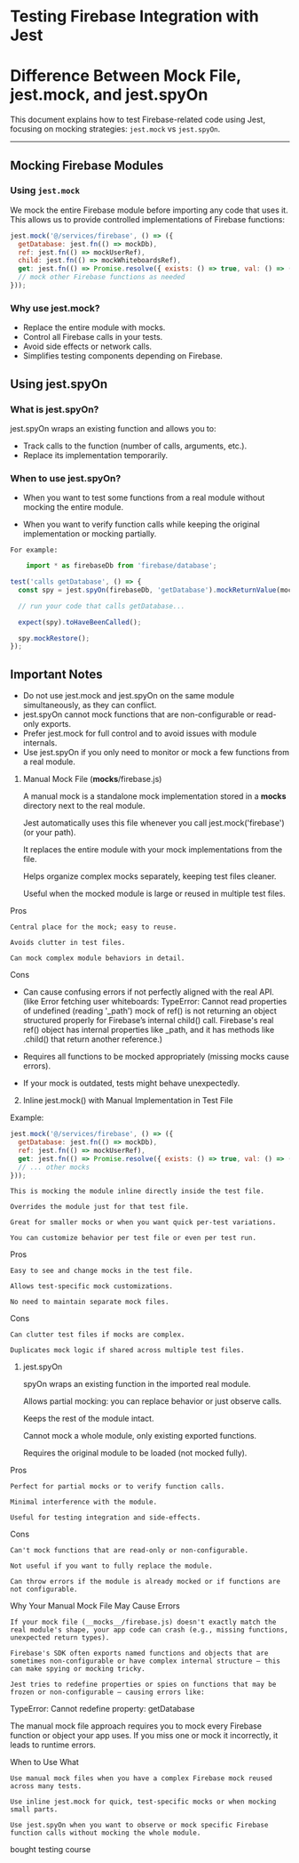 # Testing Firebase Integration with Jest
# Difference Between Mock File, jest.mock, and jest.spyOn

This document explains how to test Firebase-related code using Jest, focusing on mocking strategies: `jest.mock` vs `jest.spyOn`.

---

## Mocking Firebase Modules

### Using `jest.mock`

We mock the entire Firebase module before importing any code that uses it. This allows us to provide controlled implementations of Firebase functions:

```js
jest.mock('@/services/firebase', () => ({
  getDatabase: jest.fn(() => mockDb),
  ref: jest.fn(() => mockUserRef),
  child: jest.fn(() => mockWhiteboardsRef),
  get: jest.fn(() => Promise.resolve({ exists: () => true, val: () => ({}) })),
  // mock other Firebase functions as needed
}));
```
### Why use jest.mock?

-    Replace the entire module with mocks.
-    Control all Firebase calls in your tests.
-    Avoid side effects or network calls.
-    Simplifies testing components depending on Firebase.
  
##  Using jest.spyOn
### What is jest.spyOn?

jest.spyOn wraps an existing function and allows you to:

-    Track calls to the function (number of calls, arguments, etc.).
-    Replace its implementation temporarily.

### When to use jest.spyOn?

-    When you want to test some functions from a real module without mocking the entire module.

-    When you want to verify function calls while keeping the original implementation or mocking partially.

    For example:
```js
    import * as firebaseDb from 'firebase/database';

test('calls getDatabase', () => {
  const spy = jest.spyOn(firebaseDb, 'getDatabase').mockReturnValue(mockDb);

  // run your code that calls getDatabase...

  expect(spy).toHaveBeenCalled();

  spy.mockRestore();
});
```

 ## Important Notes


- Do not use jest.mock and jest.spyOn on the same module simultaneously, as they can conflict.
- jest.spyOn cannot mock functions that are non-configurable or read-only exports.
- Prefer jest.mock for full control and to avoid issues with module internals.
- Use jest.spyOn if you only need to monitor or mock a few functions from a real module.
  

1. Manual Mock File (__mocks__/firebase.js)

    A manual mock is a standalone mock implementation stored in a __mocks__ directory next to the real module.

    Jest automatically uses this file whenever you call jest.mock('firebase') (or your path).

    It replaces the entire module with your mock implementations from the file.

    Helps organize complex mocks separately, keeping test files cleaner.

    Useful when the mocked module is large or reused in multiple test files.

Pros

    Central place for the mock; easy to reuse.

    Avoids clutter in test files.

    Can mock complex module behaviors in detail.

Cons

 -   Can cause confusing errors if not perfectly aligned with the real API. 
(like Error fetching user whiteboards: TypeError: Cannot read properties of undefined (reading '_path') mock of ref() is not returning an object structured properly for Firebase’s internal child() call.
Firebase's real ref() object has internal properties like _path, and it has methods like .child() that return another reference.)

 -   Requires all functions to be mocked appropriately (missing mocks cause errors).

 -   If your mock is outdated, tests might behave unexpectedly.
  
  2. Inline jest.mock() with Manual Implementation in Test File

Example:
```js
jest.mock('@/services/firebase', () => ({
  getDatabase: jest.fn(() => mockDb),
  ref: jest.fn(() => mockUserRef),
  get: jest.fn(() => Promise.resolve({ exists: () => true, val: () => ({}) })),
  // ... other mocks
}));
```

    This is mocking the module inline directly inside the test file.

    Overrides the module just for that test file.

    Great for smaller mocks or when you want quick per-test variations.

    You can customize behavior per test file or even per test run.

Pros

    Easy to see and change mocks in the test file.

    Allows test-specific mock customizations.

    No need to maintain separate mock files.

Cons

    Can clutter test files if mocks are complex.

    Duplicates mock logic if shared across multiple test files.

1. jest.spyOn

    spyOn wraps an existing function in the imported real module.

    Allows partial mocking: you can replace behavior or just observe calls.

    Keeps the rest of the module intact.

    Cannot mock a whole module, only existing exported functions.

    Requires the original module to be loaded (not mocked fully).

Pros

    Perfect for partial mocks or to verify function calls.

    Minimal interference with the module.

    Useful for testing integration and side-effects.

Cons

    Can't mock functions that are read-only or non-configurable.

    Not useful if you want to fully replace the module.

    Can throw errors if the module is already mocked or if functions are not configurable.

Why Your Manual Mock File May Cause Errors

    If your mock file (__mocks__/firebase.js) doesn't exactly match the real module's shape, your app code can crash (e.g., missing functions, unexpected return types).

    Firebase's SDK often exports named functions and objects that are sometimes non-configurable or have complex internal structure — this can make spying or mocking tricky.

    Jest tries to redefine properties or spies on functions that may be frozen or non-configurable — causing errors like:

TypeError: Cannot redefine property: getDatabase

The manual mock file approach requires you to mock every Firebase function or object your app uses. If you miss one or mock it incorrectly, it leads to runtime errors.


When to Use What

    Use manual mock files when you have a complex Firebase mock reused across many tests.

    Use inline jest.mock for quick, test-specific mocks or when mocking small parts.

    Use jest.spyOn when you want to observe or mock specific Firebase function calls without mocking the whole module.

bought testing course